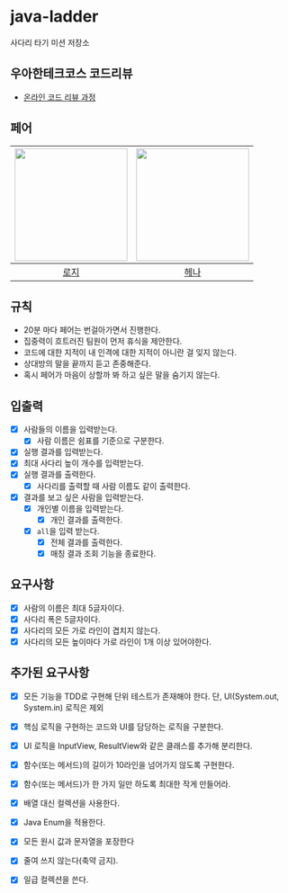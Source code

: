 # java-ladder

사다리 타기 미션 저장소

## 우아한테크코스 코드리뷰

- [온라인 코드 리뷰 과정](https://github.com/woowacourse/woowacourse-docs/blob/master/maincourse/README.md)

## 페어

| <img src="https://avatars.githubusercontent.com/u/61582017?v=4" alt="" width=200> | <img src="https://avatars.githubusercontent.com/u/82203978?v=4" alt="" width=200/> |
|:---------------------------------------------------------------------------------:|:----------------------------------------------------------------------------------:|
|                          [로지](https://github.com/kyY00n)                          |                         [헤나](https://github.com/hyena0608)                         | |

## 규칙

- 20분 마다 페어는 번걸아가면서 진행한다.
- 집중력이 흐트러진 팀원이 먼저 휴식을 제안한다.
- 코드에 대한 지적이 내 인격에 대한 지적이 아니란 걸 잊지 않는다.
- 상대방의 말을 끝까지 듣고 존중해준다.
- 혹시 페어가 마음이 상할까 봐 하고 싶은 말을 숨기지 않는다.

## 입출력

- [x] 사람들의 이름을 입력받는다.
    - [x] 사람 이름은 쉼표를 기준으로 구분한다.
- [x] 실행 결과를 입력받는다.
- [x] 최대 사다리 높이 개수를 입력받는다.
- [x] 실행 결과를 출력한다.
    - [x] 사다리를 출력할 때 사람 이름도 같이 출력한다.
- [x] 결과를 보고 싶은 사람을 입력받는다.
  - [x] 개인별 이름을 입력받는다.
    - [x] 개인 결과를 출력한다.
  - [x] `all`을 입력 받는다. 
    - [x] 전체 결과를 출력한다.
    - [x] 매칭 결과 조회 기능을 종료한다.

## 요구사항

- [x] 사람의 이름은 최대 5글자이다.
- [x] 사다리 폭은 5글자이다.
- [x] 사다리의 모든 가로 라인이 겹치지 않는다.
- [x] 사다리의 모든 높이마다 가로 라인이 1개 이상 있어야한다.

## 추가된 요구사항

- [x] 모든 기능을 TDD로 구현해 단위 테스트가 존재해야 한다. 단, UI(System.out, System.in) 로직은 제외
- [x] 핵심 로직을 구현하는 코드와 UI를 담당하는 로직을 구분한다.
- [x] UI 로직을 InputView, ResultView와 같은 클래스를 추가해 분리한다.
- [x] 함수(또는 메서드)의 길이가 10라인을 넘어가지 않도록 구현한다.
- [x] 함수(또는 메서드)가 한 가지 일만 하도록 최대한 작게 만들어라.
- [x] 배열 대신 컬렉션을 사용한다.
- [x] Java Enum을 적용한다.
- [x] 모든 원시 값과 문자열을 포장한다
- [x] 줄여 쓰지 않는다(축약 금지).
- [x] 일급 컬렉션을 쓴다.

